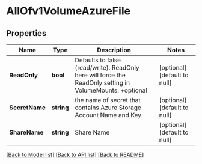 # AllOfv1VolumeAzureFile

## Properties
Name | Type | Description | Notes
------------ | ------------- | ------------- | -------------
**ReadOnly** | **bool** | Defaults to false (read/write). ReadOnly here will force the ReadOnly setting in VolumeMounts. +optional | [optional] [default to null]
**SecretName** | **string** | the name of secret that contains Azure Storage Account Name and Key | [optional] [default to null]
**ShareName** | **string** | Share Name | [optional] [default to null]

[[Back to Model list]](../README.md#documentation-for-models) [[Back to API list]](../README.md#documentation-for-api-endpoints) [[Back to README]](../README.md)

